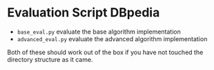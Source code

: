 # Evaluation Script DBpedia

- `base_eval.py` evaluate the base algorithm implementation
- `advanced_eval.py` evaluate the advanced algorithm implementation

Both of these should work out of the box if you have not touched the directory structure as it came.
